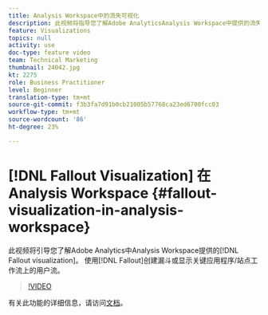 ```yaml
---
title: Analysis Workspace中的流失可视化
description: 此视频将指导您了解Adobe AnalyticsAnalysis Workspace中提供的流失可视化。 使用流失可创建漏斗或在关键应用程序/站点工作流显示用户流。
feature: Visualizations
topics: null
activity: use
doc-type: feature video
team: Technical Marketing
thumbnail: 24042.jpg
kt: 2275
role: Business Practitioner
level: Beginner
translation-type: tm+mt
source-git-commit: f3b3fa7d91b0cb21005b57768ca23ed6700fcc03
workflow-type: tm+mt
source-wordcount: '86'
ht-degree: 23%

---
```



# [!DNL Fallout Visualization] 在Analysis Workspace  {#fallout-visualization-in-analysis-workspace}

此视频将引导您了解Adobe Analytics中Analysis Workspace提供的[!DNL Fallout visualization]。 使用[!DNL Fallout]创建漏斗或显示关键应用程序/站点工作流上的用户流。

>[!VIDEO](https://video.tv.adobe.com/v/24042/?quality=12)

有关此功能的详细信息，请访问[文档](https://marketing.adobe.com/resources/help/zh_CN/analytics/analysis-workspace/fallout_flow.html)。